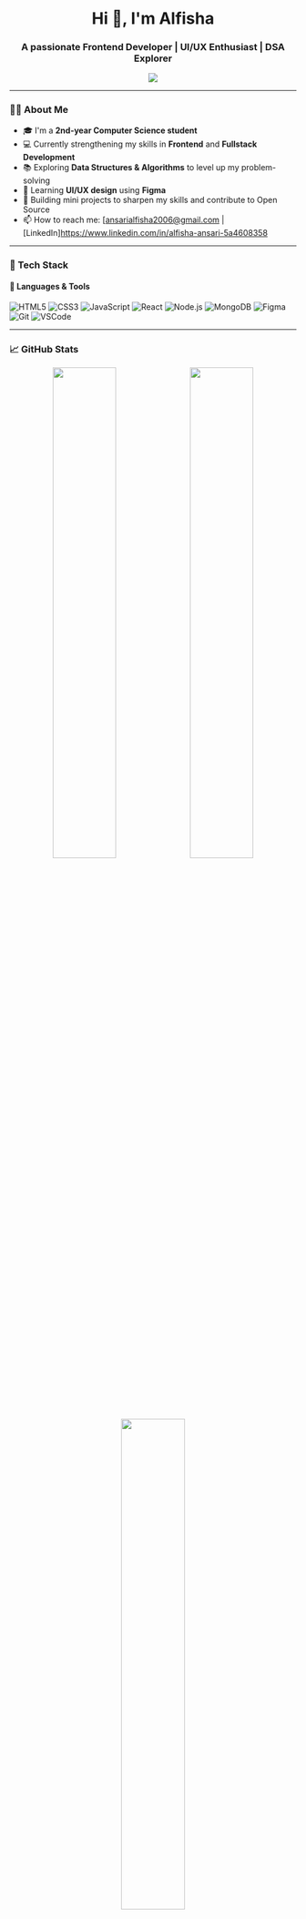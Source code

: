 <h1 align="center">Hi 👋, I'm Alfisha</h1>
<h3 align="center">A passionate Frontend Developer | UI/UX Enthusiast | DSA Explorer</h3>

<p align="center">
  <img src="https://readme-typing-svg.herokuapp.com/?lines=2nd+Year+CS+Student;Frontend+%F0%9F%92%BB+%7C+Fullstack+%F0%9F%9A%80;Learning+DSA+%E2%9C%8C%EF%B8%8F+%7C+UI%2FUX+%F0%9F%96%8C%EF%B8%8F+Design;Open+Source+Lover+%F0%9F%92%9A&center=true&width=500&height=30" />
</p>

---

### 👨‍💻 About Me

- 🎓 I'm a **2nd-year Computer Science student**
- 💻 Currently strengthening my skills in **Frontend** and **Fullstack Development**
- 📚 Exploring **Data Structures & Algorithms** to level up my problem-solving
- 🎨 Learning **UI/UX design** using **Figma**
- 🔭 Building mini projects to sharpen my skills and contribute to Open Source
- 📫 How to reach me: [ansarialfisha2006@gmail.com | [LinkedIn]https://www.linkedin.com/in/alfisha-ansari-5a4608358

---

### 🧰 Tech Stack

#### 🚀 Languages & Tools
![HTML5](https://img.shields.io/badge/html5-%23E34F26.svg?&style=for-the-badge&logo=html5&logoColor=white)
![CSS3](https://img.shields.io/badge/css3-%231572B6.svg?&style=for-the-badge&logo=css3&logoColor=white)
![JavaScript](https://img.shields.io/badge/javascript-%23323330.svg?&style=for-the-badge&logo=javascript&logoColor=%23F7DF1E)
![React](https://img.shields.io/badge/react-%2320232a.svg?&style=for-the-badge&logo=react&logoColor=%2361DAFB)
![Node.js](https://img.shields.io/badge/node.js-%2343853D.svg?&style=for-the-badge&logo=node.js&logoColor=white)
![MongoDB](https://img.shields.io/badge/mongodb-%2347A248.svg?&style=for-the-badge&logo=mongodb&logoColor=white)
![Figma](https://img.shields.io/badge/figma-%23F24E1E.svg?&style=for-the-badge&logo=figma&logoColor=white)
![Git](https://img.shields.io/badge/git-%23F05033.svg?&style=for-the-badge&logo=git&logoColor=white)
![VSCode](https://img.shields.io/badge/vscode-%23007ACC.svg?&style=for-the-badge&logo=visual-studio-code&logoColor=white)

---

### 📈 GitHub Stats

<p align="center">
  <img src="https://github-readme-stats.vercel.app/api?username=your-username&show_icons=true&theme=tokyonight&hide_border=true" width="47%"/>
  <img src="https://github-readme-streak-stats.herokuapp.com/?user=your-username&theme=tokyonight&hide_border=true" width="47%"/>
</p>
<p align="center">
  <img src="https://github-readme-stats.vercel.app/api/top-langs/?username=your-username&layout=compact&theme=tokyonight&hide_border=true" width="47%"/>
</p>

---

### ✍️ Latest Projects

- 🧮 [Quickdesk] – Ticket Generator Website
- 🎨 [Recipe-Finder] – Currrently Working on my Fullstack project to find Food recipes.
- 📦 [DSA-Python] – Exploring DSA.

---

### 📌 Fun Facts

- 🧠 I believe in "Build while you learn"
- 🧩 I love breaking down big problems into modular components
- 🌱 Always curious about new tools and frameworks

---

### 📎 Let's Connect

<p align="center">
  <a href="https://www.linkedin.com/in/alfisha-ansari-5a4608358/"><img src="https://img.shields.io/badge/LinkedIn-%230077B5.svg?&style=for-the-badge&logo=linkedin&logoColor=white"/></a>
  <a href="mailto:ansarialfisha2006@gmail.com"><img src="https://img.shields.io/badge/Gmail-D14836?style=for-the-badge&logo=gmail&logoColor=white"/></a>
</p>
